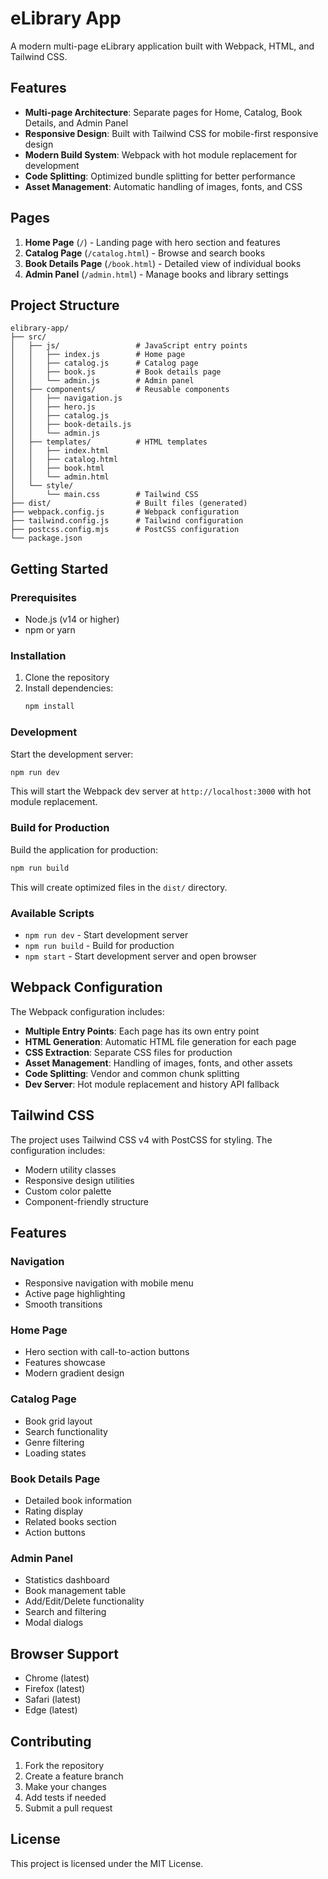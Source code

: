 # eLibrary App

A modern multi-page eLibrary application built with Webpack, HTML, and Tailwind CSS.

## Features

- **Multi-page Architecture**: Separate pages for Home, Catalog, Book Details, and Admin Panel
- **Responsive Design**: Built with Tailwind CSS for mobile-first responsive design
- **Modern Build System**: Webpack with hot module replacement for development
- **Code Splitting**: Optimized bundle splitting for better performance
- **Asset Management**: Automatic handling of images, fonts, and CSS

## Pages

1. **Home Page** (`/`) - Landing page with hero section and features
2. **Catalog Page** (`/catalog.html`) - Browse and search books
3. **Book Details Page** (`/book.html`) - Detailed view of individual books
4. **Admin Panel** (`/admin.html`) - Manage books and library settings

## Project Structure

```
elibrary-app/
├── src/
│   ├── js/                 # JavaScript entry points
│   │   ├── index.js        # Home page
│   │   ├── catalog.js      # Catalog page
│   │   ├── book.js         # Book details page
│   │   └── admin.js        # Admin panel
│   ├── components/         # Reusable components
│   │   ├── navigation.js
│   │   ├── hero.js
│   │   ├── catalog.js
│   │   ├── book-details.js
│   │   └── admin.js
│   ├── templates/          # HTML templates
│   │   ├── index.html
│   │   ├── catalog.html
│   │   ├── book.html
│   │   └── admin.html
│   └── style/
│       └── main.css        # Tailwind CSS
├── dist/                   # Built files (generated)
├── webpack.config.js       # Webpack configuration
├── tailwind.config.js      # Tailwind configuration
├── postcss.config.mjs      # PostCSS configuration
└── package.json
```

## Getting Started

### Prerequisites

- Node.js (v14 or higher)
- npm or yarn

### Installation

1. Clone the repository
2. Install dependencies:
   ```bash
   npm install
   ```

### Development

Start the development server:
```bash
npm run dev
```

This will start the Webpack dev server at `http://localhost:3000` with hot module replacement.

### Build for Production

Build the application for production:
```bash
npm run build
```

This will create optimized files in the `dist/` directory.

### Available Scripts

- `npm run dev` - Start development server
- `npm run build` - Build for production
- `npm start` - Start development server and open browser

## Webpack Configuration

The Webpack configuration includes:

- **Multiple Entry Points**: Each page has its own entry point
- **HTML Generation**: Automatic HTML file generation for each page
- **CSS Extraction**: Separate CSS files for production
- **Asset Management**: Handling of images, fonts, and other assets
- **Code Splitting**: Vendor and common chunk splitting
- **Dev Server**: Hot module replacement and history API fallback

## Tailwind CSS

The project uses Tailwind CSS v4 with PostCSS for styling. The configuration includes:

- Modern utility classes
- Responsive design utilities
- Custom color palette
- Component-friendly structure

## Features

### Navigation
- Responsive navigation with mobile menu
- Active page highlighting
- Smooth transitions

### Home Page
- Hero section with call-to-action buttons
- Features showcase
- Modern gradient design

### Catalog Page
- Book grid layout
- Search functionality
- Genre filtering
- Loading states

### Book Details Page
- Detailed book information
- Rating display
- Related books section
- Action buttons

### Admin Panel
- Statistics dashboard
- Book management table
- Add/Edit/Delete functionality
- Search and filtering
- Modal dialogs

## Browser Support

- Chrome (latest)
- Firefox (latest)
- Safari (latest)
- Edge (latest)

## Contributing

1. Fork the repository
2. Create a feature branch
3. Make your changes
4. Add tests if needed
5. Submit a pull request

## License

This project is licensed under the MIT License.
